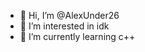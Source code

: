 - 👋 Hi, I’m @AlexUnder26
- 👀 I’m interested in idk
- 🌱 I’m currently learning c++

<!---
AlexUnder26/AlexUnder26 is a ✨ special ✨ repository because its `README.md` (this file) appears on your GitHub profile.
You can click the Preview link to take a look at your changes.
--->
